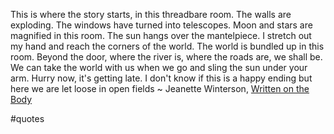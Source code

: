 This is where the story starts, in this threadbare room. The walls are exploding. The windows have turned into telescopes. Moon and stars are magnified in this room. The sun hangs over the mantelpiece. I stretch out my hand and reach the corners of the world. The world is bundled up in this room. Beyond the door, where the river is, where the roads are, we shall be. We can take the world with us when we go and sling the sun under your arm. Hurry now, it's getting late. I don't know if this is a happy ending but here we are let loose in open fields ~ Jeanette Winterson, [Written on the Body](https://emea01.safelinks.protection.outlook.com/?url=https%3A%2F%2Flondonwriterssalon.us4.list-manage.com%2Ftrack%2Fclick%3Fu%3D8b047263967451488070a8ad0%26id%3D835d45740a%26e%3Dd0baf97615&data=04%7C01%7C%7Cb374fc37851b4df3a5ec08d9411f4204%7C84df9e7fe9f640afb435aaaaaaaaaaaa%7C1%7C0%7C637612424766995299%7CUnknown%7CTWFpbGZsb3d8eyJWIjoiMC4wLjAwMDAiLCJQIjoiV2luMzIiLCJBTiI6Ik1haWwiLCJXVCI6Mn0%3D%7C1000&sdata=7DuStA8m3H1ZQTgX4EDX1IF%2B0I9bme5YSdUXfFke72U%3D&reserved=0)

#quotes 